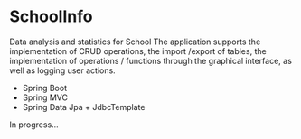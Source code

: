 # SchoolInfo
Data analysis and statistics for School
The application supports the implementation of CRUD operations, the import /export of tables, the implementation of operations / functions through the graphical interface, as well as logging user actions.

- Spring Boot
- Spring MVC
- Spring Data Jpa + JdbcTemplate

In progress...
